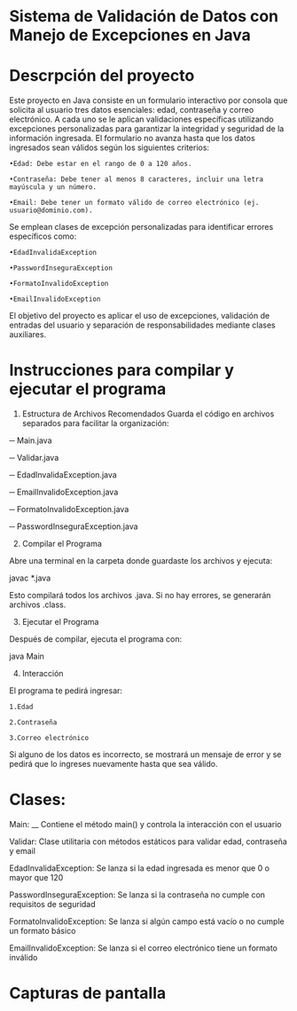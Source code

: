 # Sistema de Validación de Datos con Manejo de Excepciones en Java
# Descrpción del proyecto
Este proyecto en Java consiste en un formulario interactivo por consola que solicita al usuario tres datos esenciales: edad, contraseña y correo electrónico. A cada uno se le aplican validaciones específicas utilizando excepciones personalizadas para garantizar la integridad y seguridad de la información ingresada.
El formulario no avanza hasta que los datos ingresados sean válidos según los siguientes criterios:

	•Edad: Debe estar en el rango de 0 a 120 años.
 
	•Contraseña: Debe tener al menos 8 caracteres, incluir una letra mayúscula y un número.
 
	•Email: Debe tener un formato válido de correo electrónico (ej. usuario@dominio.com).

Se emplean clases de excepción personalizadas para identificar errores específicos como:

	•EdadInvalidaException
 
	•PasswordInseguraException
 
	•FormatoInvalidoException
 
	•EmailInvalidoException

El objetivo del proyecto es aplicar el uso de excepciones, validación de entradas del usuario y separación de responsabilidades mediante clases auxiliares.

# Instrucciones para compilar y ejecutar el programa
1. Estructura de Archivos Recomendados
Guarda el código en archivos separados para facilitar la organización:

─ Main.java

─ Validar.java

─ EdadInvalidaException.java

─ EmailInvalidoException.java

─ FormatoInvalidoException.java

─ PasswordInseguraException.java

2. Compilar el Programa

Abre una terminal en la carpeta donde guardaste los archivos y ejecuta:

javac *.java

Esto compilará todos los archivos .java. Si no hay errores, se generarán archivos .class.

3. Ejecutar el Programa

Después de compilar, ejecuta el programa con:

java Main

4. Interacción

El programa te pedirá ingresar:

	1.Edad
 
	2.Contraseña
 
	3.Correo electrónico

Si alguno de los datos es incorrecto, se mostrará un mensaje de error y se pedirá que lo ingreses nuevamente hasta que sea válido.

# Clases:

Main:
__ Contiene el método main() y controla la interacción con el usuario

Validar:
Clase utilitaria con métodos estáticos para validar edad, contraseña y email

EdadInvalidaException:
Se lanza si la edad ingresada es menor que 0 o mayor que 120

PasswordInseguraException:
Se lanza si la contraseña no cumple con requisitos de seguridad

FormatoInvalidoException:
Se lanza si algún campo está vacío o no cumple un formato básico

EmailInvalidoException:
Se lanza si el correo electrónico tiene un formato inválido

# Capturas de pantalla
